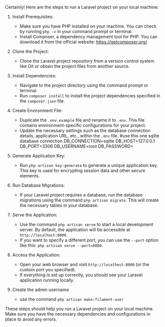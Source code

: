 Certainly! Here are the steps to run a Laravel project on your local machine:

1. Install Prerequisites:
   - Make sure you have PHP installed on your machine. You can check by running `php -v` in your command prompt or terminal.
   - Install Composer, a dependency management tool for PHP. You can download it from the official website: https://getcomposer.org/

2. Clone the Project:
   - Clone the Laravel project repository from a version control system like Git or obtain the project files from another source.

3. Install Dependencies:
   - Navigate to the project directory using the command prompt or terminal.
   - Run `composer install` to install the project dependencies specified in the `composer.json` file.

4. Create Environment File:
   - Duplicate the `.env.example` file and rename it to `.env`. This file contains environment-specific configurations for your project.
   - Update the necessary settings such as the database connection details, application URL, etc., within the `.env` file.
    #use this one sqlite database connection
        DB_CONNECTION=sqlite
        DB_HOST=127.0.0.1
        DB_PORT=3306
        DB_USERNAME=root
        DB_PASSWORD=

5. Generate Application Key:
   - Run `php artisan key:generate` to generate a unique application key. This key is used for encrypting session data and other secure elements.

6. Run Database Migrations:
   - If your Laravel project requires a database, run the database migrations using the command `php artisan migrate`. This will create the necessary tables in your database.

7. Serve the Application:
   - Use the command `php artisan serve` to start a local development server. By default, the application will be accessible at `http://localhost:8000`.
   - If you want to specify a different port, you can use the `--port` option like this: `php artisan serve --port=8080`.

8. Access the Application:
   - Open your web browser and visit `http://localhost:8000` (or the custom port you specified).
   - If everything is set up correctly, you should see your Laravel application running locally.
9. Create the admin username  
    - use the command `php artisan make:filament-user`

These steps should help you run a Laravel project on your local machine. Make sure you have the necessary dependencies and configurations in place to avoid any errors.